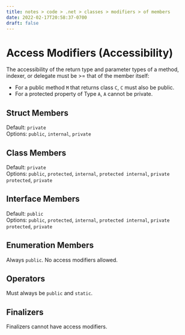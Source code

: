 ```yaml
---
title: notes > code > .net > classes > modifiers > of members
date: 2022-02-17T20:58:37-0700
draft: false
---
```

# Access Modifiers (Accessibility)
The accessibility of the return type and parameter types of a method, indexer, or delegate must be >= that of the member itself:
- For a public method `M` that returns class `C`, `C` must also be public.
- For a protected property of Type `A`, `A` cannot be private.

## Struct Members
Default: `private`  
Options: `public`, `internal`, `private`

## Class Members
Default: `private`  
Options: `public`, `protected`, `internal`, `protected internal`, `private protected`, `private`

## Interface Members
Default: `public`   
Options: `public`, `protected`, `internal`, `protected internal`, `private protected`, `private`

## Enumeration Members
Always `public`. No access modifiers allowed.

## Operators
Must always be `public` and `static`.

## Finalizers
Finalizers cannot have access modifiers.
